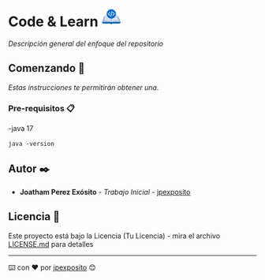 # Code & Learn <img src=images/coding-book.png width="40">

_Descripción general del enfoque del repositorio_

## Comenzando 🚀

_Estas instrucciones te permitirán obtener una._


### Pre-requisitos 📋

-java 17

```code
java -version
```

## Autor ✒️

* **Joatham Perez Exósito** - *Trabajo Inicial* - [jpexposito](https://github.com/jpexposito)

## Licencia 📄

Este proyecto está bajo la Licencia (Tu Licencia) - mira el archivo [LICENSE.md](LICENSE.md) para detalles

---
⌨️ con ❤️ por [jpexposito](https://github.com/jpexposito) 😊